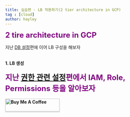 ```yaml
---
title: 실습편 - LB 적용하기(2 tier architecture in GCP)
tag : [cloud]
author: hayley
---
```


<font size="5" color="purple"><b>2 tire architecture in GCP</b></font>
<p> 지난 <a href="https://hayleyshim.github.io/blog/gcp5">DB 설정</a>편에 이어 LB 구성을 해보자
<br>
<br>  
<p><b>1. LB 생성
<br>  
<br>
<font size="5" color="purple"><b>지난 <a href="https://hayleyshim.github.io/blog/gcp7">권한 관련 설정</a>편에서 IAM, Role, Permissions 등을 알아보자</b></font>
<br>
<br>
<a href="https://www.buymeacoffee.com/yhshim17" target="_blank"><img src="https://www.buymeacoffee.com/assets/img/custom_images/orange_img.png" alt="Buy Me A Coffee" style="height: 41px !important;width: 174px !important;box-shadow: 0px 3px 2px 0px rgba(190, 190, 190, 0.5) !important;-webkit-box-shadow: 0px 3px 2px 0px rgba(190, 190, 190, 0.5) !important;" ></a>
